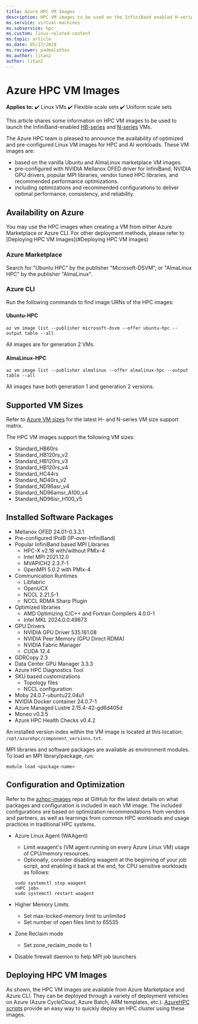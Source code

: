 ```yaml
---
title: Azure HPC VM Images
description: HPC VM images to be used on the InfiniBand enabled H-series and N-series VMs.
ms.service: virtual-machines
ms.subservice: hpc
ms.custom: linux-related-content
ms.topic: article
ms.date: 05/17/2024
ms.reviewer: padmalathas
ms.author: litan2
author: litan2
---
```


# Azure HPC VM Images

**Applies to:** :heavy_check_mark: Linux VMs :heavy_check_mark: Flexible scale sets :heavy_check_mark: Uniform scale sets

This article shares some information on HPC VM images to be used to launch the InfiniBand-enabled [HB-series](sizes-hpc.md) and [N-series](sizes-gpu.md) VMs.

The Azure HPC team is pleased to announce the availability of optimized and pre-configured Linux VM images for HPC and AI workloads. These VM images are:

- based on the vanilla Ubuntu and AlmaLinux marketplace VM images.
- pre-configured with NVIDIA Mellanox OFED driver for InfiniBand, NVIDIA GPU drivers, popular MPI libraries, vendor tuned HPC libraries, and recommended performance optimizations.
- including optimizations and recommended configurations to deliver optimal performance, consistency, and reliability. 

## Availability on Azure

You may use the HPC images when creating a VM from either Azure Marketplace or Azure CLI. For other deployment methods, please refer to [Deploying HPC VM Images](#Deploying HPC VM Images)

### Azure Marketplace

Search for "Ubuntu HPC" by the publisher "Microsoft-DSVM", or "AlmaLinux HPC" by the publisher "AlmaLinux".

### Azure CLI

Run the following commands to find image URNs of the HPC images:

#### Ubuntu-HPC

```
az vm image list --publisher microsoft-dsvm --offer ubuntu-hpc --output table --all
```

All images are for generation 2 VMs.

#### AlmaLinux-HPC

```
az vm image list --publisher almalinux --offer almalinux-hpc --output table --all
```

All images have both generation 1 and generation 2 versions.

## Supported VM Sizes

Refer to [Azure VM sizes](sizes.md) for the latest H- and N-series VM size support matrix.

The HPC VM images support the following VM sizes:

- Standard_HB60rs
- Standard_HB120rs_v2     
- Standard_HB120rs_v3
- Standard_HB120rs_v4
- Standard_HC44rs
- Standard_ND40rs_v2
- Standard_ND96asr_v4
- Standard_ND96amsr_A100_v4
- Standard_ND96isr_H100_v5

## Installed Software Packages

- Mellanox OFED 24.01-0.3.3.1
- Pre-configured IPoIB (IP-over-InfiniBand)
- Popular InfiniBand based MPI Libraries
    - HPC-X v2.18 with/without PMIx-4
    - Intel MPI 2021.12.0
    - MVAPICH2 2.3.7-1
    - OpenMPI 5.0.2 with PMIx-4
-	Communication Runtimes
    - Libfabric
    - OpenUCX
    - NCCL 2.21.5-1
    - NCCL RDMA Sharp Plugin
- Optimized libraries
    - AMD Optimizing C/C++ and Fortran Compilers 4.0.0-1
    - Intel MKL 2024.0.0.49673
- GPU Drivers
    - NVIDIA GPU Driver 535.161.08
    - NVIDIA Peer Memory (GPU Direct RDMA)
    - NVIDIA Fabric Manager
    - CUDA 12.4
- GDRCopy 2.3
- Data Center GPU Manager 3.3.3
- Azure HPC Diagnostics Tool
- SKU based customizations
    - Topology files
    - NCCL configuration
- Moby 24.0.7-ubuntu22.04u1
- NVIDIA Docker container 24.0.7-1
- Azure Managed Lustre 2.15.4-42-gd6d405d
- Moneo v0.3.5
- Azure HPC Health Checks v0.4.2

An installed version index within the VM image is located at this location: ```/opt/azurehpc/component_versions.txt```.

MPI libraries and software packages are available as environment modules. To load an MPI library/package, run:

```
module load <package-name>
```

## Configuration and Optimization

Refer to the [azhpc-images](https://github.com/Azure/azhpc-images) repo at GitHub for the latest details on what packages and configuration is included in each VM image. The included configurations are based on optimization recommendations from vendors and partners, as well as learnings from common HPC workloads and usage practices in traditional HPC systems.

- Azure Linux Agent (WAAgent)
    - Limit waagent's (VM agent running on every Azure Linux VM) usage of CPU/memory resources.
    - Optionally, consider disabling waagent at the beginning of your job script, and enabling it back at the end, for CPU sensitive workloads as follows:
    
    ```
    sudo systemctl stop waagent
    <HPC job>
    sudo systemctl restart waagent
    ```

- Higher Memory Limits
    - Set max-locked-memory limit to unlimited
    - Set number of open files limit to 65535

- Zone Reclaim mode
    - Set zone_reclaim_mode to 1

- Disable firewall daemon to help MPI job launchers

## Deploying HPC VM Images

As shown, the HPC VM images are available from Azure Marketplace and Azure CLI. They can be deployed through a variety of deployment vehicles on Azure (Azure CycleCloud, Azure Batch, ARM templates, etc.). [AzureHPC scripts](https://github.com/Azure/azurehpc/) provide an easy way to quickly deploy an HPC cluster using these images.
